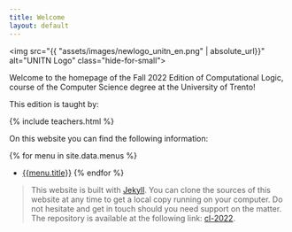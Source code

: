 ```yaml
---
title: Welcome
layout: default
---
```

<img src="{{ "assets/images/newlogo_unitn_en.png" | absolute_url}}"
     alt="UNITN Logo"
     class="hide-for-small">

Welcome to the homepage of the Fall 2022 Edition of Computational Logic,
course of the Computer Science degree at the University of Trento!

This edition is taught by:

{% include teachers.html %}

On this website you can find the following information:

{% for menu in site.data.menus %}
-   [{{menu.title}}]({{menu.link}})
{% endfor %}

> This website is built with [Jekyll](https://jekyllrb.com). You can
> clone the sources of this website at any time to get a local copy
> running on your computer.  Do not hesitate and get in touch should
> you need support on the matter. The repository is available at the
> following link: [cl-2022](https://github.com/avillafiorita/cl-2022).

